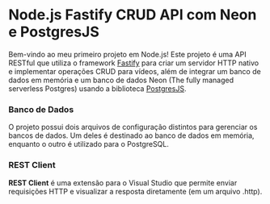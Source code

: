 # Node.js Fastify CRUD API com Neon e PostgresJS

Bem-vindo ao meu primeiro projeto em Node.js! Este projeto é uma API RESTful que utiliza o framework [Fastify](https://www.fastify.io/) para criar um servidor HTTP nativo e implementar operações CRUD para vídeos, além de integrar um banco de dados em memória e um banco de dados Neon (The fully managed serverless Postgres) usando a biblioteca [PostgresJS](https://github.com/porsager/postgres).

### Banco de Dados

O projeto possui dois arquivos de configuração distintos para gerenciar os bancos de dados. Um deles é destinado ao banco de dados em memória, enquanto o outro é utilizado para o PostgreSQL.

### REST Client

**REST Client** é uma extensão para o Visual Studio que permite enviar requisições HTTP e visualizar a resposta diretamente (em um arquivo .http).
